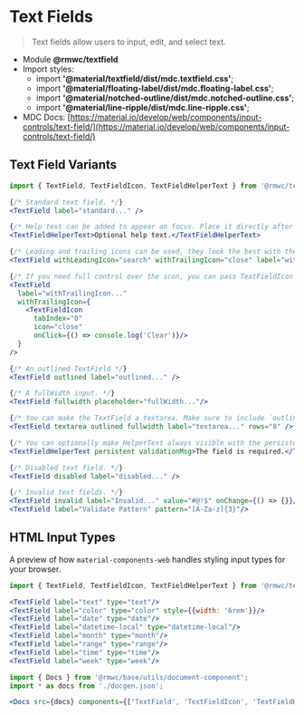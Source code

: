 # Text Fields

> Text fields allow users to input, edit, and select text.

- Module **@rmwc/textfield**
- Import styles:
  - import **'@material/textfield/dist/mdc.textfield.css'**;
  - import **'@material/floating-label/dist/mdc.floating-label.css'**;
  - import **'@material/notched-outline/dist/mdc.notched-outline.css'**;
  - import **'@material/line-ripple/dist/mdc.line-ripple.css'**;
- MDC Docs: [https://material.io/develop/web/components/input-controls/text-field/](https://material.io/develop/web/components/input-controls/text-field/)

## Text Field Variants

```jsx render
import { TextField, TextFieldIcon, TextFieldHelperText } from '@rmwc/textfield';

{/* Standard text field. */}
<TextField label="standard..." />

{/* Help text can be added to appear on focus. Place it directly after TextField. */}
<TextFieldHelperText>Optional help text.</TextFieldHelperText>

{/* Leading and trailing icons can be used, they look the best with the box prop. You can pass anything the Icon component accepts. */}
<TextField withLeadingIcon="search" withTrailingIcon="close" label="withLeadingIcon..." />

{/* If you need full control over the icon, you can pass TextFieldIcon in and add your own props. Dont forget the TabIndex to make it clickable*/}
<TextField
  label="withTrailingIcon..." 
  withTrailingIcon={
    <TextFieldIcon
      tabIndex="0"
      icon="close"
      onClick={() => console.log('Clear')}/>
  } 
/>

{/* An outlined TextField */}
<TextField outlined label="outlined..." />

{/* A fullWidth input. */}
<TextField fullwidth placeholder="fullWidth..."/>

{/* You can make the TextField a textarea. Make sure to include `outlined` for proper styling */}
<TextField textarea outlined fullwidth label="textarea..." rows="8" />

{/* You can optionally make HelperText always visible with the persistent prop. */}
<TextFieldHelperText persistent validationMsg>The field is required.</TextFieldHelperText>

{/* Disabled text field. */}
<TextField disabled label="disabled..." />

{/* Invalid text fields. */}
<TextField invalid label="Invalid..." value="#@!$" onChange={() => {}}/>
<TextField label="Validate Pattern" pattern="[A-Za-z]{3}"/>
```

## HTML Input Types

A preview of how `material-components-web` handles styling input types for your browser.

```jsx render
import { TextField, TextFieldIcon, TextFieldHelperText } from '@rmwc/textfield';

<TextField label="text" type="text"/>
<TextField label="color" type="color" style={{width: '6rem'}}/>
<TextField label="date" type="date"/>
<TextField label="datetime-local" type="datetime-local"/>
<TextField label="month" type="month"/>
<TextField label="range" type="range"/>
<TextField label="time" type="time"/>
<TextField label="week" type="week"/>
```

```jsx renderOnly
import { Docs } from '@rmwc/base/utils/document-component';
import * as docs from './docgen.json';

<Docs src={docs} components={['TextField', 'TextFieldIcon', 'TextFieldHelperText']} />
```
